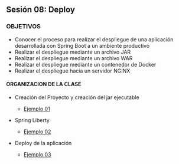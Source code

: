 
## Sesión 08: Deploy

### OBJETIVOS 

- Conocer el proceso para realizar el despliegue de una aplicación desarrollada con Spring Boot a un ambiente productivo
- Realizar el despliegue mediante un archivo JAR
- Realizar el despliegue mediante un archivo WAR
- Realizar el despliegue mediante un contenedor de Docker
- Realizar el despliegue hacia un servidor NGINX


#### ORGANIZACION DE LA CLASE 

- Creación del Proyecto y creación del jar ejecutable
	- [Ejemplo 01](Ejemplo-01)

- Spring Liberty
	- [Ejemplo 02](Ejemplo-02)

- Deploy de la aplicación 
	- [Ejemplo 03](Ejemplo-03)
